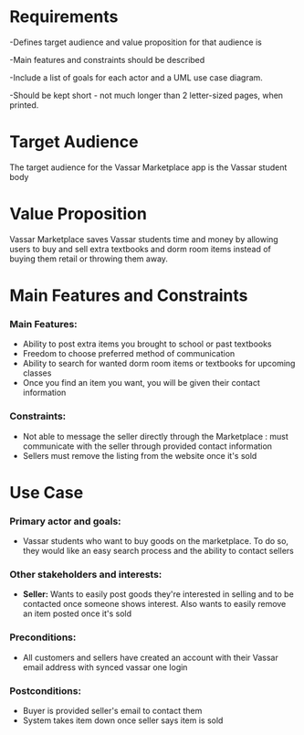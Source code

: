 # Requirements
-Defines target audience and value proposition for that audience is

-Main features and constraints should be described

-Include a list of goals for each actor and a UML use case diagram.

-Should be kept short - not much longer than 2 letter-sized pages, when printed.

# Target Audience
The target audience for the Vassar Marketplace app is the Vassar student body


# Value Proposition
Vassar Marketplace saves Vassar students time and money by allowing users to buy and sell extra textbooks and
dorm room items instead of buying them retail or throwing them away.  

# Main Features and Constraints


### Main Features:
- Ability to post extra items you brought to school or past textbooks
- Freedom to choose preferred method of communication
- Ability to search for wanted dorm room items or textbooks for upcoming 
classes
- Once you find an item you want, you will be given their contact 
information 

### Constraints:
- Not able to message the seller directly through the Marketplace : 
must communicate with the seller through provided contact information 
- Sellers must remove the listing from the website once it's sold


# Use Case

###  Primary actor and goals:
- Vassar students who want to buy goods on the marketplace.  To do so, they would like an easy search process and the
  ability to contact sellers

### Other stakeholders and interests:
- **Seller:** Wants to easily post goods they're interested in selling and to be contacted once someone shows interest.  Also wants
  to easily remove an item posted once it's sold

### Preconditions:
- All customers and sellers have created an account with their Vassar email address with synced vassar one login

### Postconditions:
- Buyer is provided seller's email to contact them
- System takes item down once seller says item is sold